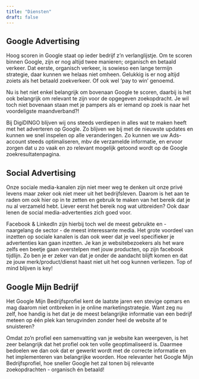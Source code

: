 ```yaml
---
title: "Diensten"
draft: false
---
```


## Google Advertising
Hoog scoren in Google staat op ieder bedrijf z’n verlanglijstje. Om te scoren binnen Google, zijn er nog altijd twee manieren; organisch en betaald verkeer. Dat eerste, organisch verkeer, is sowieso een lange termijn strategie, daar kunnen we helaas niet omheen. Gelukkig is er nog altijd zoiets als het betaald zoekverkeer. Of ook wel ‘pay to win’ genoemd.

Nu is het niet enkel belangrijk om bovenaan Google te scoren, daarbij is het ook belangrijk om relevant te zijn voor de opgegeven zoekopdracht. Je wil toch niet bovenaan staan met je pampers als er iemand op zoek is naar het voordeligste maandverband?!

Bij DigiDINGO blijven wij ons steeds verdiepen in alles wat te maken heeft met het adverteren op Google. Zo blijven we bij met de nieuwste updates en kunnen we snel inspelen op alle veranderingen. Zo kunnen we uw Ads-account steeds optimaliseren, mbv de verzamelde informatie, en ervoor zorgen dat u zo vaak en zo relevant mogelijk getoond wordt op de Google zoekresultatenpagina.

## Social Advertising
Onze sociale media-kanalen zijn niet meer weg te denken uit onze privé levens maar zeker ook niet meer uit het bedrijfsleven. Daarom is het aan te raden om ook hier op in te zetten en gebruik te maken van het bereik dat je nu al verzameld hebt. Liever eerst het bereik nog wat uitbreiden? Ook daar lenen de social media-advertenties zich goed voor.

Facebook & LinkedIn zijn hierbij toch wel de meest gebruikte en - naargelang de sector - de meest interessante media. Het grote voordeel van inzetten op sociale kanalen is dan ook weer dat je veel specifieker je advertenties kan gaan inzetten. Je kan je websitebezoekers als het ware zelfs een beetje gaan overstelpen met jouw producten, op zijn facebook tijdlijn. Zo ben je er zeker van dat je onder de aandacht blijft komen en dat ze jouw merk/product/dienst haast niet uit het oog kunnen verliezen. Top of mind blijven is key!

## Google Mijn Bedrijf
Het Google Mijn Bedrijfsprofiel kent de laatste jaren een stevige opmars en mag daarom niet ontbreken in je online marketingstrategie. Want zeg nu zelf, hoe handig is het dat je de meest belangrijke informatie van een bedrijf meteen op één plek kan terugvinden zonder heel de website af te snuisteren?

Omdat zo’n profiel een samenvatting van je website kan weergeven, is het zeer belangrijk dat het profiel ook ten volle geoptimaliseerd is. Daarmee bedoelen we dan ook dat er gewerkt wordt met de correcte informatie en het implementeren van belangrijke woorden. Hoe relevanter het Google Mijn Bedrijfsprofiel, hoe sneller Google het zal tonen bij relevante zoekopdrachten - organisch én betaald!